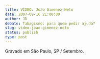 ```yaml
---
title: VÍDEO: João Gimenez Neto
date: 2007-09-16 21:00:00
author: JD
debate: Tabagismo: para quem pedir ajuda?
slug: video-joao-gimenez-neto
status: publish 
type: post
---
```



Gravado em São Paulo, SP / Setembro.


